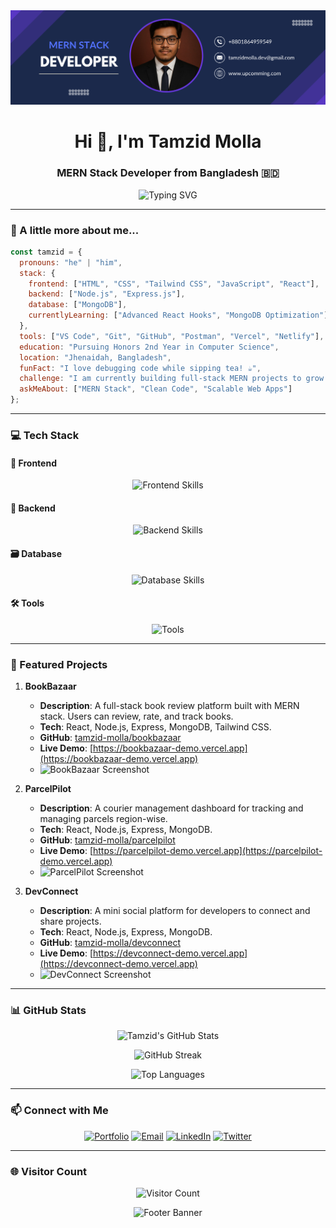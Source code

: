 <div align="center">
  <img src="https://github.com/tamzid-molla/tamzid-molla/blob/main/banner%20Image.png" alt="Header Banner"/>
</div>

<h1 align="center">Hi 👋, I'm Tamzid Molla</h1>
<h3 align="center">MERN Stack Developer from Bangladesh 🇧🇩</h3>

<p align="center">
  <img src="https://readme-typing-svg.demolab.com?font=Fira+Code&pause=1000&color=00D4FF&center=true&vCenter=true&width=435&lines=MERN+Stack+Developer;Honors+2nd+Year+Student;Passionate+about+Web+Development" alt="Typing SVG" />
</p>

---

### 🧠 A little more about me...

```js
const tamzid = {
  pronouns: "he" | "him",
  stack: {
    frontend: ["HTML", "CSS", "Tailwind CSS", "JavaScript", "React"],
    backend: ["Node.js", "Express.js"],
    database: ["MongoDB"],
    currentlyLearning: ["Advanced React Hooks", "MongoDB Optimization"]
  },
  tools: ["VS Code", "Git", "GitHub", "Postman", "Vercel", "Netlify"],
  education: "Pursuing Honors 2nd Year in Computer Science",
  location: "Jhenaidah, Bangladesh",
  funFact: "I love debugging code while sipping tea! ☕",
  challenge: "I am currently building full-stack MERN projects to grow my portfolio.",
  askMeAbout: ["MERN Stack", "Clean Code", "Scalable Web Apps"]
};
```
---

### 💻 Tech Stack

#### 🚀 Frontend
<p align="center">
  <img src="https://skillicons.dev/icons?i=html,css,tailwind,js,react" alt="Frontend Skills" />
</p>

#### 🔧 Backend
<p align="center">
  <img src="https://skillicons.dev/icons?i=nodejs,express" alt="Backend Skills" />
</p>

#### 🗃️ Database
<p align="center">
  <img src="https://skillicons.dev/icons?i=mongodb" alt="Database Skills" />
</p>

#### 🛠️ Tools
<p align="center">
  <img src="https://skillicons.dev/icons?i=git,github,vscode,postman,vercel,netlify" alt="Tools" />
</p>

---

### 📂 Featured Projects

1. **BookBazaar**  
   - **Description**: A full-stack book review platform built with MERN stack. Users can review, rate, and track books.  
   - **Tech**: React, Node.js, Express, MongoDB, Tailwind CSS.  
   - **GitHub**: [tamzid-molla/bookbazaar](https://github.com/tamzid-molla/bookbazaar)  
   - **Live Demo**: [https://bookbazaar-demo.vercel.app](https://bookbazaar-demo.vercel.app)  
   - <img src="https://via.placeholder.com/300x150.png?text=BookBazaar+Screenshot" alt="BookBazaar Screenshot" width="200"/>

2. **ParcelPilot**  
   - **Description**: A courier management dashboard for tracking and managing parcels region-wise.  
   - **Tech**: React, Node.js, Express, MongoDB.  
   - **GitHub**: [tamzid-molla/parcelpilot](https://github.com/tamzid-molla/parcelpilot)  
   - **Live Demo**: [https://parcelpilot-demo.vercel.app](https://parcelpilot-demo.vercel.app)  
   - <img src="https://via.placeholder.com/300x150.png?text=ParcelPilot+Screenshot" alt="ParcelPilot Screenshot" width="200"/>

3. **DevConnect**  
   - **Description**: A mini social platform for developers to connect and share projects.  
   - **Tech**: React, Node.js, Express, MongoDB.  
   - **GitHub**: [tamzid-molla/devconnect](https://github.com/tamzid-molla/devconnect)  
   - **Live Demo**: [https://devconnect-demo.vercel.app](https://devconnect-demo.vercel.app)  
   - <img src="https://via.placeholder.com/300x150.png?text=DevConnect+Screenshot" alt="DevConnect Screenshot" width="200"/>

---


### 📊 GitHub Stats

<p align="center">
  <img src="https://github-readme-stats.vercel.app/api?username=tamzid-molla&show_icons=true&theme=dracula&bg_color=1A1A1A&text_color=E0E0E0&icon_color=00D4FF" alt="Tamzid's GitHub Stats" />
</p>

<p align="center">
  <img src="https://github-readme-streak-stats.herokuapp.com/?user=tamzid-molla&theme=dracula&background=1A1A1A&ring=00D4FF&fire=00D4FF&currStreakLabel=E0E0E0" alt="GitHub Streak" />
</p>

<p align="center">
  <img src="https://github-readme-stats.vercel.app/api/top-langs/?username=tamzid-molla&layout=compact&theme=dracula&bg_color=1A1A1A&text_color=E0E0E0" alt="Top Languages" />
</p>

---

### 📫 Connect with Me

<p align="center">
  <a href="https://tamzidmolla.dev"><img src="https://skillicons.dev/icons?i=portfolio" alt="Portfolio" /></a>
  <a href="mailto:tamzid.dev@example.com"><img src="https://skillicons.dev/icons?i=gmail" alt="Email" /></a>
  <a href="https://linkedin.com/in/tamzid-molla"><img src="https://skillicons.dev/icons?i=linkedin" alt="LinkedIn" /></a>
  <a href="https://twitter.com/tamzid_codes"><img src="https://skillicons.dev/icons?i=twitter" alt="Twitter" /></a>
</p>

---

### 🌐 Visitor Count

<p align="center">
  <img src="https://visit-counter.vercel.app/counter.png?username=tamzid-molla&theme=dracula" alt="Visitor Count" />
</p>

<div align="center">
  <img src="https://capsule-render.vercel.app/api?type=waving&color=gradient&height=100&section=footer&text=Thanks%20for%20visiting!&fontColor=00D4FF" alt="Footer Banner"/>
</div>

